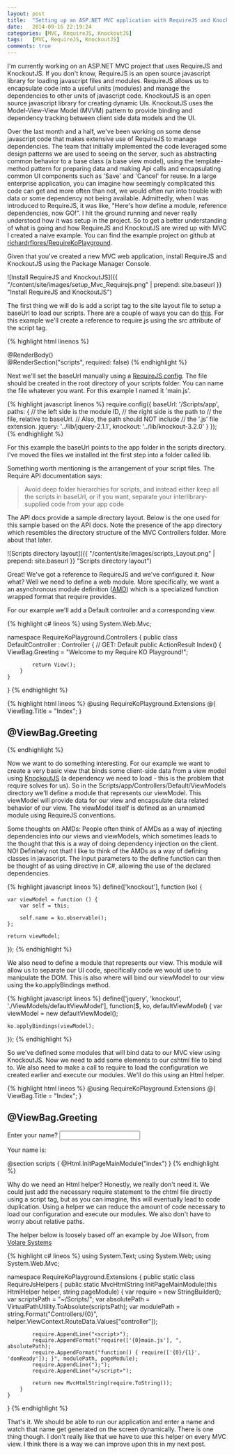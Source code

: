 ```yaml
---
layout: post
title:  "Setting up an ASP.NET MVC application with RequireJS and KnockoutJS"
date:   2014-09-16 22:19:24
categories: [MVC, RequireJS, KnockoutJS]
tags: 	[MVC, RequireJS, KnockoutJS]
comments: true
---
```

I'm currently working on an ASP.NET MVC project that uses RequireJS and KnockoutJS. If you don't know, RequireJS is an open source javascript library for loading javascript files and modules. RequireJS allows us to encapsulate code into a useful units (modules) and manage the dependencies to other units of javascript code. KnockoutJS is an open source javascript library for creating dynamic UIs. KnockoutJS uses the Model-View-View Model (MVVM) pattern to provide binding and dependency tracking between client side data models and the UI. 

Over the last month and a half, we've been working on some dense javascript code that makes extensive use of RequireJS to manage dependencies. The team that initially implemented the code leveraged some design patterns we are used to seeing on the server, such as abstracting common behavior to a base class (a base view model), using the template-method pattern for preparing data and making Api calls and encapsulating common UI components such as 'Save' and 'Cancel' for reuse. In a large enterprise application, you can imagine how seemingly complicated this code can get and more often than not, we would often run into trouble with data or some dependency not being available. Admittedly, when I was introduced to RequireJS, it was like, "Here's how define a module, reference dependencies, now GO!". I hit the ground running and never really understood how it was setup in the project. So to get a better understanding of what is going and how RequireJS and KnockoutJS are wired up with MVC I created a naive example. You can find the example project on github at [richardrflores/RequireKoPlayground](https://github.com/richardrflores/RequireKoPlayground).

Given that you've created a new MVC web application, install RequireJS and KnockoutJS using the Package Manager Console.

![Install RequireJS and KnockoutJS]({{ "/content/site/images/setup_Mvc_Requirejs.png" | prepend: site.baseurl }} "Install RequireJS and KnockoutJS")

The first thing we will do is add a script tag to the site layout file to setup a baseUrl to load our scripts. There are a couple of ways you can do [this](http://requirejs.org/docs/api.html#jsfiles). For this example we'll create a reference to require.js using the src attribute of the script tag.

{% highlight html linenos %}
<html>
    <head>
        <meta charset="utf-8"/>
        <meta name="viewport" content="width=device-width, initial-scale=1.0">
        <title>Require KO Playground</title>
    </head>
    <body>
        <section id="main">
            @RenderBody()
        </section>
        <script src="~/Scripts/lib/require.js"></script>
        @RenderSection("scripts", required: false)
    </body>
</html>
{% endhighlight %}

Next we'll set the baseUrl manually using a [RequireJS config](http://requirejs.org/docs/api.html#config). The file should be created in the root directory of your scripts folder. You can name the file whatever you want. For this example I named it 'main.js'.

{% highlight javascript linenos %}
require.config({
    baseUrl: '/Scripts/app',
    paths: {
        // the left side is the module ID,
        // the right side is the path to
        // the file, relative to baseUrl.
        // Also, the path should NOT include
        // the '.js' file extension. 
        jquery: '../lib/jquery-2.1.1',
        knockout: '../lib/knockout-3.2.0'
    }
});
{% endhighlight %}

For this example the baseUrl points to the app folder in the scripts directory. I've moved the files we installed int the first step into a folder called lib.

Something worth mentioning is the arrangement of your script files. The Require API documentation says:

> Avoid deep folder hierarchies for scripts, and instead either keep all the scripts in baseUrl, or if you want, separate your interlibrary-supplied code from your app code  

The API docs provide a sample directory layout. Below is the one used for this sample based on the API docs. Note the presence of the app directory which resembles the directory structure of the MVC Controllers folder. More about that later.

![Scripts directory layout]({{ "/content/site/images/scripts_Layout.png" | prepend: site.baseurl }} "Scripts directory layout")

Great! We've got a reference to RequireJS and we've configured it. Now what? Well we need to define a web module. More specifically, we want a an asynchronous module definition ([AMD](http://requirejs.org/docs/whyamd.html)) which is a specialized function wrapped format that require provides. 

For our example we'll add a Default controller and a corresponding view.

{% highlight c# lineos %}
using System.Web.Mvc;

namespace RequireKoPlayground.Controllers
{
    public class DefaultController : Controller
    {
        // GET: Default
        public ActionResult Index()
        {
            ViewBag.Greeting = "Welcome to my Require KO Playground!";

            return View();
        }
    }
}
{% endhighlight %}

{% highlight html lineos %}
@using RequireKoPlayground.Extensions
@{
    ViewBag.Title = "Index";
}

<h2>@ViewBag.Greeting</h2>
{% endhighlight %}

Now we want to do something interesting. For our example we want to create a very basic view that binds some client-side data from a view model using [KnockoutJS](http://knockoutjs.com/) (a dependency we need to load - this is the problem that require solves for us). So in the Scripts/app/Controllers/Default/ViewModels directory we'll define a module that represents our viewModel. This viewModel will provide data for our view and encapsulate data related behavior of our view. The viewModel itself is defined as an unnamed module using RequireJS conventions. 

Some thoughts on AMDs: People often think of AMDs as a way of injecting dependencies into our views and viewModels, which sometimes leads to the thought that this is a way of doing dependency injection on the client. NO! Definitely not that! I like to think of the AMDs as a way of defining classes in javascript. The input parameters to the define function can then be thought of as using directive in C#, allowing the use of the declared dependencies.

{% highlight javascript lineos %}
define(['knockout'], function (ko) {

    var viewModel = function () {
        var self = this;

        self.name = ko.observable();
    };

    return viewModel;
});
{% endhighlight %}

We also need to define a module that represents our view. This module will allow us to separate our UI code, specifically code we would use to manipulate the DOM. This is also where will bind our viewModel to our view using the ko.applyBindings method.

{% highlight javascript lineos %}
define(['jquery', 'knockout', './ViewModels/defaultViewModel'], function($, ko, defaultViewModel) {
    var viewModel = new defaultViewModel();

    ko.applyBindings(viewModel);
});
{% endhighlight %}

So we've defined some modules that will bind data to our MVC view using KnockoutJS. Now we need to add some elements to our cshtml file to bind to. We also need to make a call to require to load the configuration we created earlier and execute our modules. We'll do this using an Html helper.

{% highlight html lineos %}
@using RequireKoPlayground.Extensions
@{
    ViewBag.Title = "Index";
}

<h2>@ViewBag.Greeting</h2>
<p>
    Enter your name? <input data-bind="textInput: name" />
</p>
<p>
    Your name is:
    <span data-bind="text: name"></span>
</p>

@section scripts
{
    @Html.InitPageMainModule("index")
}
{% endhighlight %}

Why do we need an Html helper? Honestly, we really don't need it. We could just add the necessary require statement to the chtml file directly using a script tag, but as you can imagine, this will eventually lead to code duplication. Using a helper we can reduce the amount of code necessary to load our configuration and execute our modules. We also don't have to worry about relative paths. 

The helper below is loosely based off an example by Joe Wilson, from [Volare Systems](http://volaresystems.com/blog/post/2014/05/27/Adding-RequireJS-to-an-ASPNET-MVC-project)

{% highlight c# lineos %}
using System.Text;
using System.Web;
using System.Web.Mvc;

namespace RequireKoPlayground.Extensions
{
    public static class RequireJsHelpers
    {
        public static MvcHtmlString InitPageMainModule(this HtmlHelper helper, string pageModule)
        {
            var require = new StringBuilder();
            var scriptsPath = "~/Scripts/";
            var absolutePath = VirtualPathUtility.ToAbsolute(scriptsPath);
            var modulePath = string.Format("Controllers/{0}", helper.ViewContext.RouteData.Values["controller"]);

            require.AppendLine("<script>");
            require.AppendFormat("require(['{0}main.js'], ", absolutePath);
            require.AppendFormat("function() { require(['{0}/{1}', 'domReady']); }", modulePath, pageModule);
            require.AppendLine(");");
            require.AppendLine("</script>");

            return new MvcHtmlString(require.ToString());
        }
    }
}
{% endhighlight %}

That's it. We should be able to run our application and enter a name and watch that name get generated on the screen dynamically. There is one thing though. I don't really like that we have to use this helper on every MVC view. I think there is a way we can improve upon this in my next post.